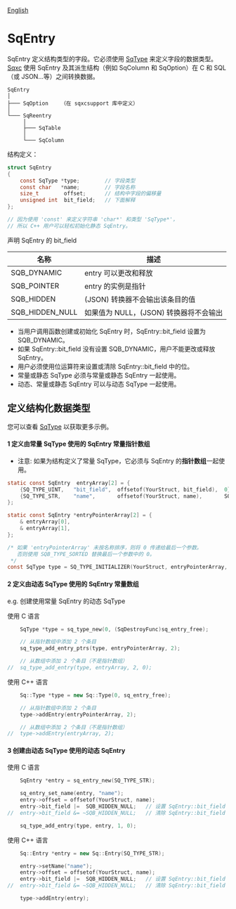 [English](SqEntry.md)

# SqEntry

SqEntry 定义结构类型的字段。它必须使用 [SqType](SqType.cn.md) 来定义字段的数据类型。  
[Sqxc](Sqxc.cn.md) 使用 SqEntry 及其派生结构（例如 SqColumn 和 SqOption）在 C 和 SQL（或 JSON...等）之间转换数据。

	SqEntry
	│
	├─── SqOption    （在 sqxcsupport 库中定义）
	│
	└─── SqReentry
	     │
	     ├─── SqTable
	     │
	     └─── SqColumn

结构定义：

```c
struct SqEntry
{
	const SqType *type;        // 字段类型
	const char   *name;        // 字段名称
	size_t        offset;      // 结构中字段的偏移量
	unsigned int  bit_field;   // 下面解释
};

// 因为使用 'const' 来定义字符串 'char*' 和类型 'SqType*'，
// 所以 C++ 用户可以轻松初始化静态 SqEntry。
```

声明 SqEntry 的 bit_field

| 名称            | 描述                                          | 
| --------------- | --------------------------------------------- |
| SQB_DYNAMIC     | entry 可以更改和释放                          |
| SQB_POINTER     | entry 的实例是指针                            |
| SQB_HIDDEN      | (JSON) 转换器不会输出该条目的值               |
| SQB_HIDDEN_NULL | 如果值为 NULL，(JSON) 转换器将不会输出        |

* 当用户调用函数创建或初始化 SqEntry 时，SqEntry::bit_field 设置为 SQB_DYNAMIC。
* 如果 SqEntry::bit_field 没有设置 SQB_DYNAMIC，用户不能更改或释放 SqEntry。
* 用户必须使用位运算符来设置或清除 SqEntry::bit_field 中的位。
* 常量或静态 SqType 必须与常量或静态 SqEntry 一起使用。
* 动态、常量或静态 SqEntry 可以与动态 SqType 一起使用。

## 定义结构化数据类型
您可以查看 [SqType](SqType.cn.md) 以获取更多示例。

#### 1 定义由常量 SqType 使用的 SqEntry 常量指针数组
* 注意: 如果为结构定义了常量 SqType，它必须与 SqEntry 的**指针数组**一起使用。

```c
static const SqEntry  entryArray[2] = {
	{SQ_TYPE_UINT,   "bit_field",  offsetof(YourStruct, bit_field),  0},
	{SQ_TYPE_STR,    "name",       offsetof(YourStruct, name),       SQB_HIDDEN_NULL},
};

static const SqEntry *entryPointerArray[2] = {
	& entryArray[0],
	& entryArray[1],
};

/* 如果 'entryPointerArray' 未按名称排序，则将 0 传递给最后一个参数。
   否则使用 SQB_TYPE_SORTED 替换最后一个参数中的 0。
 */
const SqType type = SQ_TYPE_INITIALIZER(YourStruct, entryPointerArray, 0);
```

#### 2 定义由动态 SqType 使用的 SqEntry 常量数组

e.g. 创建使用常量 SqEntry 的动态 SqType

使用 C 语言

```c
	SqType *type = sq_type_new(0, (SqDestroyFunc)sq_entry_free);

	// 从指针数组中添加 2 个条目
	sq_type_add_entry_ptrs(type, entryPointerArray, 2);

	// 从数组中添加 2 个条目（不是指针数组）
//	sq_type_add_entry(type, entryArray, 2, 0);
```

使用 C++ 语言

```c++
	Sq::Type *type = new Sq::Type(0, sq_entry_free);

	// 从指针数组中添加 2 个条目
	type->addEntry(entryPointerArray, 2);

	// 从数组中添加 2 个条目（不是指针数组）
//	type->addEntry(entryArray, 2);
```

#### 3 创建由动态 SqType 使用的动态 SqEntry

使用 C 语言

```c
	SqEntry *entry = sq_entry_new(SQ_TYPE_STR);

	sq_entry_set_name(entry, "name");
	entry->offset = offsetof(YourStruct, name);
	entry->bit_field |=  SQB_HIDDEN_NULL;   // 设置 SqEntry::bit_field
//	entry->bit_field &= ~SQB_HIDDEN_NULL;   // 清除 SqEntry::bit_field

	sq_type_add_entry(type, entry, 1, 0);
```

使用 C++ 语言

```c++
	Sq::Entry *entry = new Sq::Entry(SQ_TYPE_STR);

	entry->setName("name");
	entry->offset = offsetof(YourStruct, name);
	entry->bit_field |=  SQB_HIDDEN_NULL;   // 设置 SqEntry::bit_field
//	entry->bit_field &= ~SQB_HIDDEN_NULL;   // 清除 SqEntry::bit_field

	type->addEntry(entry);
```
